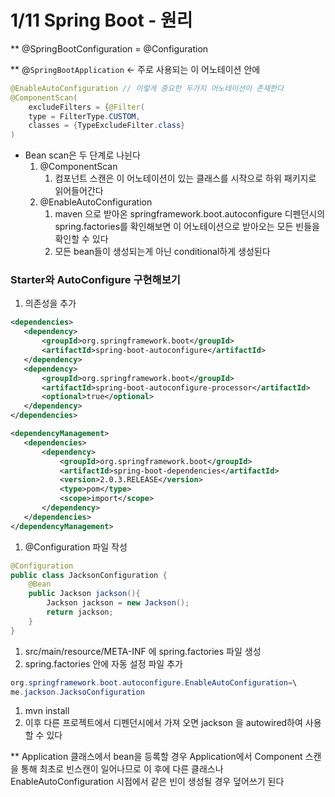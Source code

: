 # 1/11 Spring Boot - 원리

** @SpringBootConfiguration = @Configuration

** @`SpringBootApplication` ← 주로 사용되는 이 어노테이션 안에 

```java
@EnableAutoConfiguration // 이렇게 중요한 두가지 어노테이션이 존재한다
@ComponentScan(
    excludeFilters = {@Filter(
    type = FilterType.CUSTOM,
    classes = {TypeExcludeFilter.class}
)
```

- Bean scan은 두 단계로 나뉜다
    1. @ComponentScan
        1. 컴포넌트 스캔은 이 어노테이션이 있는 클래스를 시작으로 하위 패키지로 읽어들어간다
    2. @EnableAutoConfiguration
        1. maven 으로 받아온 springframework.boot.autoconfigure 디펜던시의 spring.factories를 확인해보면 이 어노테이션으로 받아오는 모든 빈들을 확인할 수 있다
        2. 모든 bean들이 생성되는게 아닌 conditional하게 생성된다

### Starter와 AutoConfigure 구현해보기

1. 의존성을 추가

```xml
<dependencies>
   <dependency>
       <groupId>org.springframework.boot</groupId>
       <artifactId>spring-boot-autoconfigure</artifactId>
   </dependency>
   <dependency>
       <groupId>org.springframework.boot</groupId>
       <artifactId>spring-boot-autoconfigure-processor</artifactId>
       <optional>true</optional>
   </dependency>
</dependencies>

<dependencyManagement>
   <dependencies>
       <dependency>
           <groupId>org.springframework.boot</groupId>
           <artifactId>spring-boot-dependencies</artifactId>
           <version>2.0.3.RELEASE</version>
           <type>pom</type>
           <scope>import</scope>
       </dependency>
   </dependencies>
</dependencyManagement>
```

1. @Configuration 파일 작성

```java
@Configuration
public class JacksonConfiguration {
	@Bean
	public Jackson jackson(){
		Jackson jackson = new Jackson();
		return jackson;
	}
}
```

1. src/main/resource/META-INF 에 spring.factories 파일 생성
2. spring.factories 안에 자동 설정 파일 추가

```java
org.springframework.boot.autoconfigure.EnableAutoConfiguration=\
me.jackson.JacksoConfiguration
```

1. mvn install
2. 이후 다른 프로젝트에서 디펜던시에서 가져 오면 jackson 을 autowired하여 사용할 수 있다

** Application 클래스에서 bean을 등록할 경우 Application에서 Component 스캔을 통해 최초로 빈스캔이 일어나므로 이 후에 다른 클래스나 EnableAutoConfiguration 시점에서 같은 빈이 생성될 경우 덮어쓰기 된다